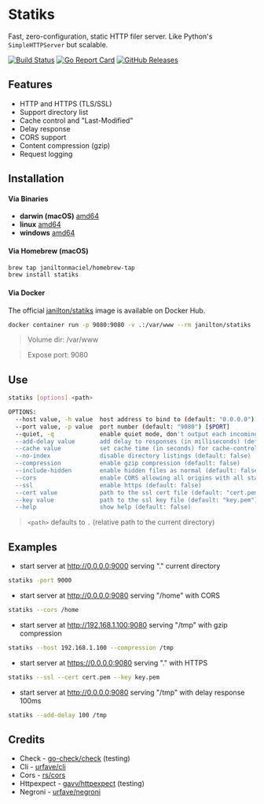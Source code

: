 # Statiks
Fast, zero-configuration, static HTTP filer server.
Like Python's `SimpleHTTPServer` but scalable.

[![Build Status](https://travis-ci.org/janiltonmaciel/statiks.svg?branch=master)](https://travis-ci.org/janiltonmaciel/statiks)
[![Go Report Card](https://goreportcard.com/badge/github.com/janiltonmaciel/statiks)](https://goreportcard.com/report/github.com/janiltonmaciel/statiks)
[![GitHub Releases](https://img.shields.io/github/release/janiltonmaciel/statiks.svg)](https://github.com/janiltonmaciel/statiks/releases)

## Features

* HTTP and HTTPS (TLS/SSL)
* Support directory list
* Cache control and "Last-Modified"
* Delay response
* CORS support
* Content compression (gzip)
* Request logging

## Installation

#### Via Binaries
  - **darwin (macOS)** [amd64](https://github.com/janiltonmaciel/statiks/releases/download/0.13/statiks_0.13_darwin_amd64.tar.gz)
  - **linux** [amd64](https://github.com/janiltonmaciel/statiks/releases/download/0.13/statiks_0.13_linux_amd64.tar.gz)
  - **windows** [amd64](https://github.com/janiltonmaciel/statiks/releases/download/0.13/statiks_0.13_windows_amd64.zip)

#### Via Homebrew (macOS)

```bash
brew tap janiltonmaciel/homebrew-tap
brew install statiks
```

#### Via Docker

The official [janilton/statiks](https://hub.docker.com/r/janilton/statiks) image is available on Docker Hub.
```bash
docker container run -p 9080:9080 -v .:/var/www --rm janilton/statiks
```

> Volume dir: /var/www

> Expose port: 9080


## Use
```bash
statiks [options] <path>

OPTIONS:
  --host value, -h value  host address to bind to (default: "0.0.0.0") [$HOST]
  --port value, -p value  port number (default: "9080") [$PORT]
  --quiet, -q             enable quiet mode, don't output each incoming request (default: false)
  --add-delay value       add delay to responses (in milliseconds) (default: 0)
  --cache value           set cache time (in seconds) for cache-control max-age header (default: 0)
  --no-index              disable directory listings (default: false)
  --compression           enable gzip compression (default: false)
  --include-hidden        enable hidden files as normal (default: false)
  --cors                  enable CORS allowing all origins with all standard methods with any header and credentials. (default: false)
  --ssl                   enable https (default: false)
  --cert value            path to the ssl cert file (default: "cert.pem")
  --key value             path to the ssl key file (default: "key.pem")
  --help                  show help (default: false)
```

> `<path>` defaults to `.` (relative path to the current directory)

## Examples
  - start server at http://0.0.0.0:9000 serving "." current directory
```bash
statiks -port 9000
```

  - start server at http://0.0.0.0:9080 serving "/home" with CORS
```bash
statiks --cors /home
```

  - start server at http://192.168.1.100:9080 serving "/tmp" with gzip compression
```bash
statiks --host 192.168.1.100 --compression /tmp
```

  - start server at https://0.0.0.0:9080 serving "." with HTTPS

```bash
statiks --ssl --cert cert.pem --key key.pem
```

  - start server at http://0.0.0.0:9080 serving "/tmp" with delay response 100ms

```bash
statiks --add-delay 100 /tmp
```

## Credits

* Check - [go-check/check](https://github.com/go-check/check) (testing)
* Cli - [urfave/cli](https://github.com/urfave/cli)
* Cors - [rs/cors](https://github.com/rs/cors)
* Httpexpect - [gavv/httpexpect](https://github.com/gavv/httpexpect) (testing)
* Negroni - [urfave/negroni](https://github.com/urfave/negroni)

